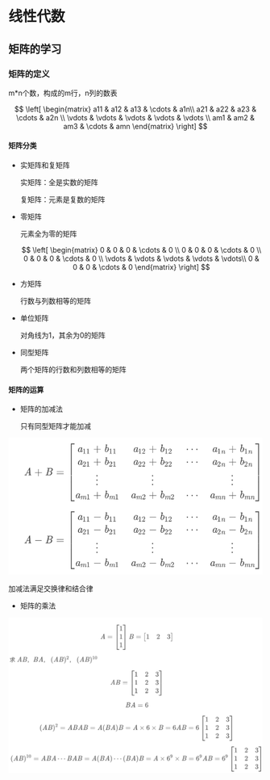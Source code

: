 # 线性代数

## 矩阵的学习

### 矩阵的定义

m*n个数，构成的m行，n列的数表

$$
\left[ 
 \begin{matrix} 
  a11 & a12 & a13 & \cdots & a1n\\ 
  a21 & a22 & a23 & \cdots & a2n \\ 
  \vdots & \vdots & \vdots & \vdots & \vdots \\ 
  am1 & am2 & am3 & \cdots & amn 
 \end{matrix} 
\right]
$$

#### 矩阵分类

* 实矩阵和复矩阵
  
    实矩阵：全是实数的矩阵

    复矩阵：元素是复数的矩阵

* 零矩阵

    元素全为零的矩阵

    $$
    \left[
     \begin{matrix}
      0 & 0 & 0 & \cdots & 0 \\
      0 & 0 & 0 & \cdots & 0 \\
      0 & 0 & 0 & \cdots & 0 \\
      \vdots & \vdots & \vdots & \vdots & \vdots\\
      0 & 0 & 0 & \cdots & 0 
     \end{matrix}
    \right]
    $$

* 方矩阵

    行数与列数相等的矩阵

* 单位矩阵

    对角线为1，其余为0的矩阵

* 同型矩阵

    两个矩阵的行数和列数相等的矩阵

#### 矩阵的运算

* 矩阵的加减法

    只有同型矩阵才能加减

![auto](jv.png)

加减法满足交换律和结合律

* 矩阵的乘法

![auto](cheng.png)

